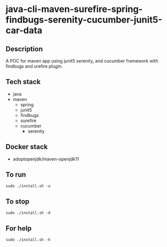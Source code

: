 # java-cli-maven-surefire-spring-findbugs-serenity-cucumber-junit5-car-data

## Description
A POC for maven app using junit5
serenity, and cucumber framework
 with findbugs
and urefire plugin.

## Tech stack
- java
- maven
	- spring
  - junit5
  - findbugs
  - surefire
  - cucumber
	- serenity



## Docker stack
- adoptopenjdk/maven-openjdk11

## To run
`sudo ./install.sh -u`

## To stop
`sudo ./install.sh -d`

## For help
`sudo ./install.sh -h`
